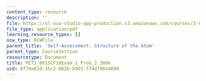 ```yaml
---
content_type: resource
description: ''
file: https://ol-ocw-studio-app-production.s3.amazonaws.com/courses/3-091sc-introduction-to-solid-state-chemistry-fall-2010/8f74e81d35c2862bb903f74d790a4049_MIT3_091SCF10Exam_1_Prob_2_300k.pdf
file_type: application/pdf
learning_resource_types: []
ocw_type: OCWFile
parent_title: 'Self-Assessment: Structure of the Atom'
parent_type: CourseSection
resourcetype: Document
title: MIT3_091SCF10Exam_1_Prob_2_300k
uid: 8f74e81d-35c2-862b-b903-f74d790a4049
---
```

